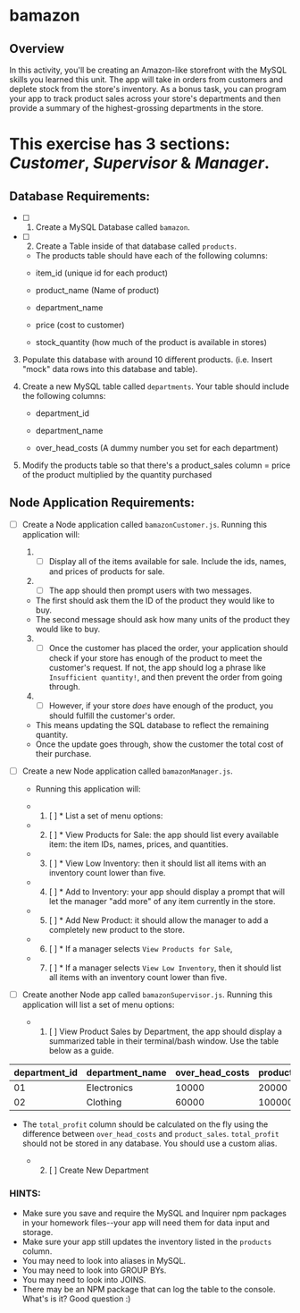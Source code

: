 # bamazon
## Overview
In this activity, you'll be creating an Amazon-like storefront with the MySQL skills you learned this unit. The app will take in orders from customers and deplete stock from the store's inventory. As a bonus task, you can program your app to track product sales across your store's departments and then provide a summary of the highest-grossing departments in the store.

# This exercise has 3 sections: _Customer_, _Supervisor_ & _Manager_.
## Database Requirements:
- [ ] 1. Create a MySQL Database called `bamazon`.
- [ ] 2. Create a Table inside of that database called `products`.
  - The products table should have each of the following columns:

   * item_id (unique id for each product)

   * product_name (Name of product)

   * department_name

   * price (cost to customer)

   * stock_quantity (how much of the product is available in stores)

3. Populate this database with around 10 different products. (i.e. Insert "mock" data rows into this database and table).

4. Create a new MySQL table called `departments`. Your table should include the following columns:

   * department_id

   * department_name

   * over_head_costs (A dummy number you set for each department)
5. Modify the products table so that there's a product_sales column = price of the product multiplied by the quantity purchased


## Node Application Requirements:
- [ ] Create a Node application called `bamazonCustomer.js`. 
Running this application will:
  1. - [ ] Display all of the items available for sale. Include the ids, names, and prices of products for sale.
  2. - [ ] The app should then prompt users with two messages.
    * The first should ask them the ID of the product they would like to buy.
    * The second message should ask how many units of the product they would like to buy.

  3. - [ ] Once the customer has placed the order, your application should check if your store has enough of the product to meet the customer's request. If not, the app should log a phrase like `Insufficient quantity!`, and then prevent the order from going through.

  4. - [ ] However, if your store _does_ have enough of the product, you should fulfill the customer's order.
   * This means updating the SQL database to reflect the remaining quantity.
   * Once the update goes through, show the customer the total cost of their purchase.

- [ ] Create a new Node application called `bamazonManager.js`. 
  - Running this application will:

  - 1. [ ]  * List a set of menu options:

  - 2. [ ] * View Products for Sale: the app should list every available item: the item IDs, names, prices, and quantities.
    
  - 3. [ ] * View Low Inventory: then it should list all items with an inventory count lower than five.
    
  - 4. [ ] * Add to Inventory: your app should display a prompt that will let the manager "add more" of any item currently in the store.
    
  - 5. [ ] * Add New Product: it should allow the manager to add a completely new product to the store.

  - 6. [ ] * If a manager selects `View Products for Sale`, 

  - 7. [ ] * If a manager selects `View Low Inventory`, then it should list all items with an inventory count lower than five.

- [ ] Create another Node app called `bamazonSupervisor.js`. 
Running this application will list a set of menu options:

   - 1. [ ] View Product Sales by Department, the app should display a summarized table in their terminal/bash window. Use the table below as a guide.

| department_id | department_name | over_head_costs | product_sales | total_profit |
| ------------- | --------------- | --------------- | ------------- | ------------ |
| 01            | Electronics     | 10000           | 20000         | 10000        |
| 02            | Clothing        | 60000           | 100000        | 40000        |

   
-  The `total_profit` column should be calculated on the fly using the difference between `over_head_costs` and `product_sales`. `total_profit` should not be stored in any database. You should use a custom alias.

   - 2. [ ] Create New Department


### HINTS:
  - Make sure you save and require the MySQL and Inquirer npm packages in your homework files--your app will need them for data input and storage.
  - Make sure your app still updates the inventory listed in the `products` column.
  - You may need to look into aliases in MySQL.
  - You may need to look into GROUP BYs.
  - You may need to look into JOINS.
  - There may be an NPM package that can log the table to the console. What's is it? Good question :)

